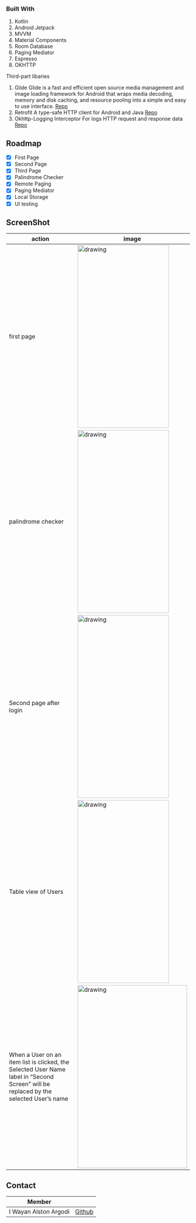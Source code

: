 
<!-- PROJECT LOGO -->

  
### Built With
 1. Kotlin
 2. Android Jetpack
 3. MVVM
 4. Material Components
 5. Room Database
 6. Paging Mediator
 7. Espresso
 8. OKHTTP


Third-part libaries

 1. Glide
	Glide is a fast and efficient open source media management and image loading framework for Android that wraps media decoding, memory and disk caching, and resource pooling into a simple and easy to use interface. [Repo](https://github.com/bumptech/glide)
2. Retrofit
A type-safe HTTP client for Android and Java
 [Repo](https://github.com/square/retrofit)
3. Okhttp-Logging Interceptor
For logs HTTP request and response data
 [Repo](https://github.com/square/okhttp/tree/master/okhttp-logging-interceptor)

<!-- ROADMAP -->
## Roadmap

 - [x] First Page
 - [x] Second Page
 - [x] Third Page
 - [x] Palindrome Checker
 - [x] Remote Paging
 - [x] Paging Mediator
 - [x] Local Storage
 - [x] UI testing

<!-- screen shot -->
## ScreenShot
|action  | image |
|--|--|
|first page  | <img src="https://cdn.discordapp.com/attachments/989692317172641832/996641672618328096/Screenshot_20220713_114714.png" alt="drawing" width="250" height="500"/> |
|palindrome checker  | <img src="https://cdn.discordapp.com/attachments/989692317172641832/996641673000005662/Screenshot_20220713_114752.png" alt="drawing" width="250" height="500"/> |
|Second page after login  | <img src="https://cdn.discordapp.com/attachments/989692317172641832/996641673448792164/Screenshot_20220713_114804.png" alt="drawing" width="250" height="500"/>|
|Table view of Users  | <img src="https://cdn.discordapp.com/attachments/989692317172641832/996641673721413693/Screenshot_20220713_115141.png" alt="drawing" width="250" height="500"/> |
|When a User on an item list is clicked, the Selected User Name label in “Second Screen” will be replaced by the selected User’s name  | <img src="https://cdn.discordapp.com/attachments/989692317172641832/996645215572078592/Screenshot_20220713_115150.png" alt="drawing" width="300" height="500"/>
 



<!-- CONTACT -->
## Contact

| Member |  |
|--|--|
| I Wayan Alston Argodi |[Github](https://github.com/Alstonargodi)  |



